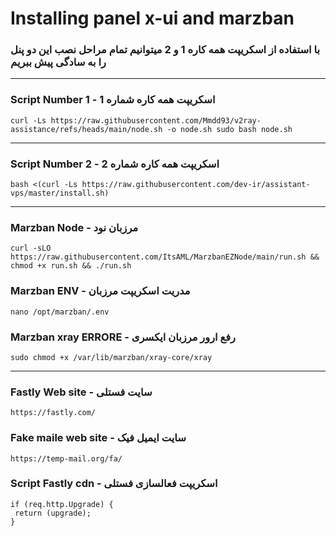 # Installing panel x-ui and marzban

### با استفاده از اسکریپت همه کاره 1 و 2 میتوانیم تمام مراحل نصب این دو پنل را به سادگی پیش ببریم
***

###  Script Number 1 - اسکریپت همه کاره شماره 1 

 ```
curl -Ls https://raw.githubusercontent.com/Mmdd93/v2ray-assistance/refs/heads/main/node.sh -o node.sh sudo bash node.sh
 ```
***
### Script Number 2 - اسکریپت همه کاره شماره 2 

 ```
 bash <(curl -Ls https://raw.githubusercontent.com/dev-ir/assistant-vps/master/install.sh)
 ```
***
### Marzban Node - مرزبان نود 
 ```
curl -sLO https://raw.githubusercontent.com/ItsAML/MarzbanEZNode/main/run.sh && chmod +x run.sh && ./run.sh
 ```
### Marzban ENV - مدریت اسکریپت مرزبان 
 ```
nano /opt/marzban/.env
 ```
### Marzban xray ERRORE - رفع ارور مرزبان ایکسری 
 ```
sudo chmod +x /var/lib/marzban/xray-core/xray
 ```
***

### Fastly Web site - سایت فستلی 
 ```
https://fastly.com/ 
```
### Fake maile web site - سایت ایمیل فیک 
 ```
https://temp-mail.org/fa/
 ```
### Script Fastly cdn - اسکریپت فعالسازی فستلی 

 ```
if (req.http.Upgrade) {
  return (upgrade);
}
 ```
